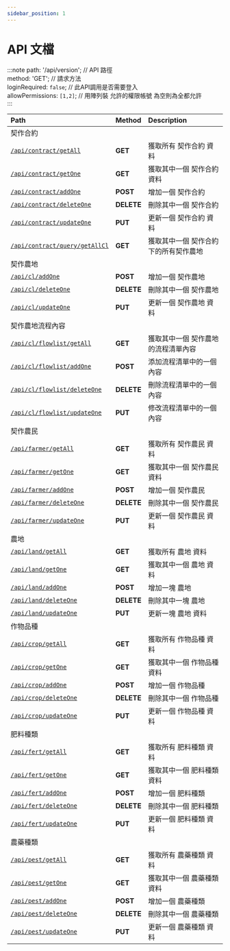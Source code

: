 ```yaml
---
sidebar_position: 1
---
```



# API 文檔

:::note
    path: '/api/version';           // API 路徑  
    method: 'GET';                  // 請求方法  
    loginRequired: `false`;         // 此API調用是否需要登入  
    allowPermissions: `[1,2]`;      // 用陣列裝 允許的權限帳號 為空則為全都允許  
:::


| Path | Method | Description |
| :------ | :------ | :------ |
| 契作合約 |  |  |
| [`/api/contract/getAll`](./契作/contract/getAll.md)                       | **GET**       | 獲取所有 契作合約 資料  
| [`/api/contract/getOne`](./契作/contract/getOne.md)                       | **GET**       | 獲取其中一個 契作合約 資料  
| [`/api/contract/addOne`](./契作/contract/addOne.md)                       | **POST**      | 增加一個 契作合約  
| [`/api/contract/deleteOne`](./契作/contract/deleteOne.md)                 | **DELETE**    | 刪除其中一個 契作合約  
| [`/api/contract/updateOne`](./契作/contract/updateOne.md)                 | **PUT**       | 更新一個 契作合約 資料  
| [`/api/contract/query/getAllCl`](./契作/contract/query/getAllCl.md)       | **GET**       | 獲取其中一個 契作合約 下的所有契作農地  
| 契作農地 |  |  |
| [`/api/cl/addOne`](./契作/cl/addOne.md)                                   | **POST**      | 增加一個 契作農地  
| [`/api/cl/deleteOne`](./契作/cl/deleteOne.md)                             | **DELETE**    | 刪除其中一個 契作農地  
| [`/api/cl/updateOne`](./契作/cl/updateOne.md)                             | **PUT**       | 更新一個 契作農地 資料  
| 契作農地流程內容 |  |  |
| [`/api/cl/flowlist/getAll`](./契作/cl/flowlist/getAll.md)                 | **GET**       | 獲取其中一個 契作農地 的流程清單內容  
| [`/api/cl/flowlist/addOne`](./契作/cl/flowlist/addOne.md)                 | **POST**      | 添加流程清單中的一個內容  
| [`/api/cl/flowlist/deleteOne`](./契作/cl/flowlist/deleteOne.md)           | **DELETE**    | 刪除流程清單中的一個內容  
| [`/api/cl/flowlist/updateOne`](./契作/cl/flowlist/updateOne.md)           | **PUT**       | 修改流程清單中的一個內容  
| 契作農民 |  |  |
| [`/api/farmer/getAll`](./契作/farmer/getAll.md)                           | **GET**       | 獲取所有 契作農民 資料  
| [`/api/farmer/getOne`](./契作/farmer/getOne.md)                           | **GET**       | 獲取其中一個 契作農民 資料  
| [`/api/farmer/addOne`](./契作/farmer/addOne.md)                           | **POST**      | 增加一個 契作農民  
| [`/api/farmer/deleteOne`](./契作/farmer/deleteOne.md)                     | **DELETE**    | 刪除其中一個 契作農民  
| [`/api/farmer/updateOne`](./契作/farmer/updateOne.md)                     | **PUT**       | 更新一個 契作農民 資料  
| 農地 |  |  |
| [`/api/land/getAll`](./契作/land/getAll.md)                               | **GET**       | 獲取所有 農地 資料  
| [`/api/land/getOne`](./契作/land/getOne.md)                               | **GET**       | 獲取其中一個 農地 資料  
| [`/api/land/addOne`](./契作/land/addOne.md)                               | **POST**      | 增加一塊 農地  
| [`/api/land/deleteOne`](./契作/land/deleteOne.md)                         | **DELETE**    | 刪除其中一塊 農地  
| [`/api/land/updateOne`](./契作/land/updateOne.md)                         | **PUT**       | 更新一塊 農地 資料  
| 作物品種 |  |  |
| [`/api/crop/getAll`](./契作/crop/getAll.md)                               | **GET**       | 獲取所有 作物品種 資料  
| [`/api/crop/getOne`](./契作/crop/getOne.md)                               | **GET**       | 獲取其中一個 作物品種 資料  
| [`/api/crop/addOne`](./契作/crop/addOne.md)                               | **POST**      | 增加一個 作物品種  
| [`/api/crop/deleteOne`](./契作/crop/deleteOne.md)                         | **DELETE**    | 刪除其中一個 作物品種  
| [`/api/crop/updateOne`](./契作/crop/updateOne.md)                         | **PUT**       | 更新一個 作物品種 資料  
| 肥料種類 |  |  |
| [`/api/fert/getAll`](./契作/fert/getAll.md)                               | **GET**       | 獲取所有 肥料種類 資料  
| [`/api/fert/getOne`](./契作/fert/getOne.md)                               | **GET**       | 獲取其中一個 肥料種類 資料  
| [`/api/fert/addOne`](./契作/fert/addOne.md)                               | **POST**      | 增加一個 肥料種類  
| [`/api/fert/deleteOne`](./契作/fert/deleteOne.md)                         | **DELETE**    | 刪除其中一個 肥料種類  
| [`/api/fert/updateOne`](./契作/crop/updateOne.md)                         | **PUT**       | 更新一個 肥料種類 資料  
| 農藥種類 |  |  |
| [`/api/pest/getAll`](./契作/pest/getAll.md)                               | **GET**       | 獲取所有 農藥種類 資料  
| [`/api/pest/getOne`](./契作/pest/getOne.md)                               | **GET**       | 獲取其中一個 農藥種類 資料  
| [`/api/pest/addOne`](./契作/pest/addOne.md)                               | **POST**      | 增加一個 農藥種類  
| [`/api/pest/deleteOne`](./契作/pest/deleteOne.md)                         | **DELETE**    | 刪除其中一個 農藥種類  
| [`/api/pest/updateOne`](./契作/crop/updateOne.md)                         | **PUT**       | 更新一個 農藥種類 資料  

